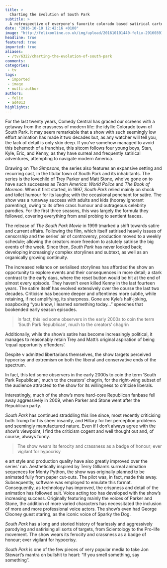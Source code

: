 ```yaml
---
title: >
  Charting the Evolution of South Park
subtitle: >
  A retrospective of everyone's favorite colorado based satirical cartoon
date: "2016-10-10 12:42:16 +0100"
image: "http://felixonline.co.uk/img/upload/201610101440-felix-29160391480_0a0016cf23_o.jpg"
headline: true
featured: true
imported: true
aliases:
 - /tv/6322/charting-the-evolution-of-south-park
comments:
categories:
 - tv
tags:
 - imported
 - image
 - multi-author
authors:
 - felix
 - ad4013
highlights:
---
```


For the last twenty years, Comedy Central has graced our screens with a getaway from the crassness of modern life: the idyllic Colorado town of South Park. It may seem remarkable that a show with such seemingly low effort animation has made it two decades but, as any watcher will tell you, the lack of detail is only skin deep. If you’ve somehow managed to avoid this behemoth of a franchise, this sitcom follows four young boys, Stan, Kyle, Eric, and Kenny, as they have surreal and frequently satirical adventures, attempting to navigate modern America.

Drawing on _The Simpsons_, the series also features an expansive setting and recurring cast, in the titular town of South Park and its inhabitants. The series is the lovechild of Trey Parker and Matt Stone, who’ve gone on to have such successes as _Team America: World Police_ and _The Book of Mormon_. When it first started, in 1997, _South Park_ relied mainly on shock and toilet humour for its laughs; with the occasional penchant for satire. The show was a runaway success with adults and kids (hooray ignorant parenting), owing to its often crass humour and outrageous celebrity parodies. For the first three seasons, this was largely the formula they followed, covering everything from anal probing to sentient faeces.

The release of _The South Park Movie_ in 1999 tmarked a shift towards satire and current affairs. Following the film, which itself satirised heavily issues of censorship and the series’ air of controversy, production moved to a weekly schedule; allowing the creators more freedom to astutely satirise the big events of the week. Since then, _South Park_ has never looked back; developing increasingly complex storylines and subtext, as well as an organically growing continuity.

The increased reliance on serialised storylines has afforded the show an opportunity to explore events and their consequences in more detail; a stark contrast to the early days, where the reset button would be hit at the end of almost every episode. They haven’t even killed Kenny in the last fourteen years.     The satire itself has evolved extensively over the course the last two decades. Criticism has become deeper and oftentimes more subtle, while retaining, if not amplifying, its sharpness. Gone are Kyle’s half-joking, soapboxing “you know, I learned something today…” speeches that bookended early season episodes.

> In fact, this led some observers in the early 2000s to coin the term ‘South Park Republican’, much to the creators’ chagrin

Additionally, while the show’s satire has become increasingly political, it manages to reasonably retain Trey and Matt’s original aspiration of being ‘equal opportunity offenders’.

Despite v admitted libertarians themselves, the show targets perceived hypocrisy and extremism on both the liberal and conservative ends of the spectrum.

In fact, this led some observers in the early 2000s to coin the term ‘South Park Republican’, much to the creators’ chagrin, for the right-wing subset of the audience attracted to the show for its willingness to criticise liberals.

Interestingly, much of the show’s more hard-core Republican fanbase fell away aggressively in 2009, when Parker and Stone went after the Republican party.

_South Park_ has continued straddling this line since, most recently criticising both Trump for his sheer insanity, and Hillary for her perception problems and seemingly manufactured nature. Even if I don’t always agree with the show’s viewpoint, I find the criticism cogent and well thought out and, of course, always funny.

> The show wears its ferocity and crassness as a badge of honour; ever vigilant for hypocrisy

e art style and production quality have also greatly improved over the series’ run. Aesthetically inspired by Terry Gilliam’s surreal animation sequences for Monty Python, the show was originally planned to be animated fully from paper cut-outs. The pilot was, in fact, made this away. Subsequently, software was employed to emulate this format. Consequently, as technology has improved, the crispness and detail of the animation has followed suit. Voice acting too has developed with the show’s increasing success. Originally featuring mainly the voices of Parker and Stone, the addition of more varied characters has necessitated the inclusion of more and more professional voice actors. The show’s even had George Clooney guest staring, as the iconic voice of Sparky the Dog.

_South Park_ has a long and storied history of fearlessly and aggressively parodying and satirising all sorts of targets, from Scientology to the Pro-life movement. The show wears its ferocity and crassness as a badge of honour; ever vigilant for hypocrisy.

_South Park_ is one of the few pieces of very popular media to take Jon Stewart’s mantra on bullshit to heart: “If you smell something, say something”.

